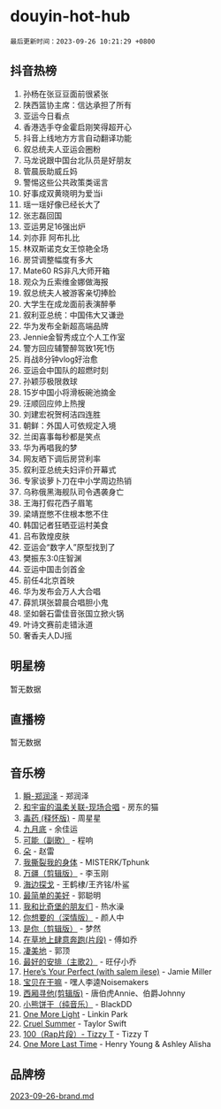 # douyin-hot-hub

`最后更新时间：2023-09-26 10:21:29 +0800`

## 抖音热榜

1. 孙杨在张豆豆面前很紧张
1. 陕西篮协主席：信达承担了所有
1. 亚运今日看点
1. 香港选手夺金霍启刚笑得超开心
1. 抖音上线地方方言自动翻译功能
1. 叙总统夫人亚运会圈粉
1. 马龙说跟中国台北队员是好朋友
1. 管晨辰助威丘妈
1. 警惕这些公共政策类谣言
1. 好事成双黄晓明为爱当i
1. 瑶一瑶好像已经长大了
1. 张志磊回国
1. 亚运男足16强出炉
1. 刘亦菲 阿布扎比
1. 林双斯诺克女王惊艳全场
1. 房贷调整幅度有多大
1. Mate60 RS非凡大师开箱
1. 观众为丘索维金娜做海报
1. 叙总统夫人被游客亲切捧脸
1. 大学生在成龙面前表演醉拳
1. 叙利亚总统：中国伟大又谦逊
1. 华为发布全新超高端品牌
1. Jennie金智秀成立个人工作室
1. 警方回应辅警醉驾致1死1伤
1. 肖战8分钟vlog好治愈
1. 亚运会中国队的超燃时刻
1. 孙颖莎极限救球
1. 15岁中国小将滑板碗池摘金
1. 汪顺回应帅上热搜
1. 刘建宏祝贺柯洁四连胜
1. 朝鲜：外国人可依规定入境
1. 兰闺喜事每秒都是笑点
1. 华为再唱我的梦
1. 网友晒下调后房贷利率
1. 叙利亚总统夫妇评价开幕式
1. 专家谈萝卜刀在中小学周边热销
1. 乌称俄黑海舰队司令遇袭身亡
1. 王海打假花西子眉笔
1. 梁靖崑憋不住根本憋不住
1. 韩国记者狂晒亚运村美食
1. 吕布敦煌皮肤
1. 亚运会“数字人”原型找到了
1. 樊振东3:0庄智渊
1. 亚运中国击剑首金
1. 前任4北京首映
1. 华为发布会万人大合唱
1. 薛凯琪张碧晨合唱胆小鬼
1. 坚如磐石雷佳音张国立掀火锅
1. 叶诗文赛前走错泳道
1. 奢香夫人DJ摇

## 明星榜

暂无数据

## 直播榜

暂无数据

## 音乐榜

1. [瞬-郑润泽](https://sf6-cdn-tos.douyinstatic.com/obj/tos-cn-ve-2774/oYXHIohzvbNAzBhHgyksWpRM4bfkDsBdBDAynw) - 郑润泽
1. [和宇宙的温柔关联-现场合唱](https://sf3-cdn-tos.douyinstatic.com/obj/tos-cn-ve-2774/o0hONGDYQBgk0e5bqDeQOonVmncA6tC2nBwZLT) - 房东的猫
1. [毒药 (释怀版)](https://sf6-cdn-tos.douyinstatic.com/obj/tos-cn-ve-2774/oYILMEAzspdZBIzy4frJNB8ZHPHWAhiwowd4Ad) - 周星星
1. [九月底](https://sf6-cdn-tos.douyinstatic.com/obj/tos-cn-ve-2774/oMfewG4PDTFhF8iz3OGQ7ABH5i6fCgnMaoCbzZ) - 余佳运
1. [可能（副歌）](https://sf3-cdn-tos.douyinstatic.com/obj/tos-cn-ve-2774/cde1731888894259b333569393c2fb51) - 程响
1. [朵](https://sf3-cdn-tos.douyinstatic.com/obj/tos-cn-ve-2774/932f5bdfcd7c47b880525e92ab8a4999) - 赵雷
1. [我撕裂我的身体](https://sf6-cdn-tos.douyinstatic.com/obj/tos-cn-ve-2774/o0cWZzf7vIzpjLQBHPXwtFhMxYUvsP8AoC8EgA) - MISTERK/Tphunk
1. [万疆（剪辑版）](https://sf3-cdn-tos.douyinstatic.com/obj/tos-cn-ve-2774/ooG7oVgFlDTelKCjCsTTobQvbdtj1BBQXnfZd8) - 李玉刚
1. [海边探戈](https://sf6-cdn-tos.douyinstatic.com/obj/tos-cn-ve-2774/os9gE0VQCGqt6VQkZDyBBYvfSDY0QFe3vVmubn) - 王鹤棣/王齐铭/朴鲨
1. [最简单的美好](https://sf6-cdn-tos.douyinstatic.com/obj/tos-cn-ve-2774/a3623594908d4f208709c19c9584f981) - 郭聪明
1. [我和比奇堡的朋友们](https://sf3-cdn-tos.douyinstatic.com/obj/tos-cn-ve-2774/f0505db981ea4a6d91453a15924a82aa) - 热水澡
1. [你想要的（深情版）](https://sf6-cdn-tos.douyinstatic.com/obj/tos-cn-ve-2774/oIMnk8GFpoYUtBP39qsBLeMCDPQxxYcI4gbeZS) - 颜人中
1. [是你（剪辑版）](https://sf3-cdn-tos.douyinstatic.com/obj/tos-cn-ve-2774/46019dae783c4c969944217fe1cfafc4) - 梦然
1. [在草地上肆意奔跑(片段)](https://sf6-cdn-tos.douyinstatic.com/obj/tos-cn-ve-2774/8831d494742f45dabdfa8adb8b817259) - 傅如乔
1. [凄美地](https://sf3-cdn-tos.douyinstatic.com/obj/tos-cn-ve-2774/oshF4RgFMhmTSa4jCaHNUXI0NetFtBBQBzBZdf) - 郭顶
1. [最好的安排（主歌2）](https://sf6-cdn-tos.douyinstatic.com/obj/tos-cn-ve-2774/oMMZX1DuHpMwgoDztBmZswgQnbCeeANZxBHkFY) - 旺仔小乔
1. [Here’s Your Perfect (with salem ilese)](https://sf6-cdn-tos.douyinstatic.com/obj/tos-cn-ve-2774/076b1576c6c546598f803fe53da388a7) - Jamie Miller
1. [宝贝在干嘛](https://sf6-cdn-tos.douyinstatic.com/obj/tos-cn-ve-2774/okW4hBCfJI5B2ZEgTCtikhMW7IafzNrBQIYkpJ) - 嘿人李逵Noisemakers
1. [西厢寻他(剪辑版)](https://sf6-cdn-tos.douyinstatic.com/obj/tos-cn-ve-2774/oUsAVfAQKlRNxEv5qxvIB8o5qmIWUcXbzJKJhw) - 唐伯虎Annie、伯爵Johnny
1. [小熊饼干（纯音乐）](https://sf6-cdn-tos.douyinstatic.com/obj/tos-cn-ve-2774/c25d7893334c4ded99a2ae09f9e2a7d6) - BlackDD
1. [One More Light](https://sf3-cdn-tos.douyinstatic.com/obj/tos-cn-ve-2774/okIBCInhecoGOE5h6ZvqCBYtfXCIMQEbgkRKgD) - Linkin Park
1. [Cruel Summer](https://sf3-cdn-tos.douyinstatic.com/obj/tos-cn-ve-2774/b35ad770e6d4495abefaa493fa46b555) - Taylor Swift
1. [100（Rap片段）- Tizzy T](https://sf6-cdn-tos.douyinstatic.com/obj/tos-cn-ve-2774/f3d21de5ab834c0f9bb7443c06f73d04) - Tizzy T
1. [One More Last Time](https://sf3-cdn-tos.douyinstatic.com/obj/tos-cn-ve-2774/oAzTlo0LUAdCAIhjktsKWcLAEUKmZwGcOoB1fy) - Henry Young & Ashley Alisha

## 品牌榜

[2023-09-26-brand.md](2023-09-26-brand.md)
